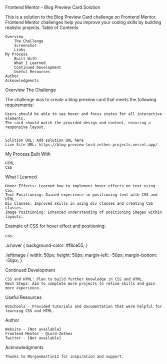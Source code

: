 Frontend Mentor - Blog Preview Card Solution

This is a solution to the Blog Preview Card challenge on Frontend Mentor. Frontend Mentor challenges help you improve your coding skills by building realistic projects.
Table of Contents

    Overview
        The Challenge
        Screenshot
        Links
    My Process
        Built With
        What I Learned
        Continued Development
        Useful Resources
    Author
    Acknowledgments

Overview
The Challenge

The challenge was to create a blog preview card that meets the following requirements:

    Users should be able to see hover and focus states for all interactive elements.
    The card should match the provided design and content, ensuring a responsive layout.


    Solution URL: Add solution URL here
    Live Site URL: https://blog-preview-lord-zethes-projects.vercel.app/

My Process
Built With

    HTML
    CSS

What I Learned

    Hover Effects: Learned how to implement hover effects on text using CSS.
    Text Positioning: Gained experience in positioning text with CSS and HTML.
    Div Classes: Improved skills in using div classes and creating CSS classes.
    Image Positioning: Enhanced understanding of positioning images within layouts.

Example of CSS for hover effect and positioning:

css

.a:hover {
  background-color: #f8ce55;
}

.leftimage {
  width: 50px;
  height: 50px;
  margin-left: -50px;
  margin-bottom: -50px;
}

Continued Development

    CSS and HTML: Plan to build further knowledge in CSS and HTML.
    Next Steps: Aim to complete more projects to refine skills and gain more experience.

Useful Resources

    W3Schools - Provided tutorials and documentation that were helpful for learning CSS and HTML.

Author

    Website - [Not available]
    Frontend Mentor - @Lord-Zethes
    Twitter - [Not available]

Acknowledgments

    Thanks to Morganmartin12 for inspiration and support.
